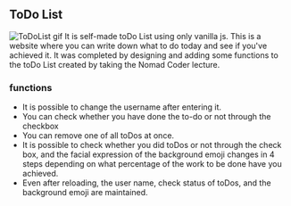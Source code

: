## ToDo List 
![ToDoList gif](https://user-images.githubusercontent.com/59640337/107612691-219a9e80-6c8a-11eb-9a0d-1d6a477b2ba2.gif)
It is self-made toDo List using only vanilla js.
This is a website where you can write down what to do today and see if you've achieved it.
It was completed by designing and adding some functions to the toDo List created by taking the Nomad Coder lecture.



### functions
- It is possible to change the username after entering it.
- You can check whether you have done the to-do or not through the checkbox
- You can remove one of all toDos at once.
- It is possible to check whether you did toDos or not through the check box, and the facial expression of the background emoji changes in 4 steps depending on what percentage of the work to be done have you achieved.
- Even after reloading, the user name, check status of toDos, and the background emoji are maintained.
